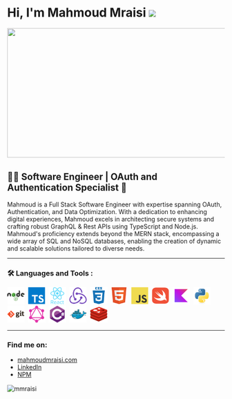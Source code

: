 

<h1 >
  Hi, I'm Mahmoud Mraisi
  <img src="https://media.giphy.com/media/hvRJCLFzcasrR4ia7z/giphy.gif" width="30px"/>
</h1>
</div>

<div align="center">
  <img src="https://media.giphy.com/media/dWesBcTLavkZuG35MI/giphy.gif" width="600" height="300"/>
</div>


## 👨‍💻 Software Engineer | OAuth and Authentication Specialist 🚀
Mahmoud is a Full Stack Software Engineer with expertise spanning OAuth, Authentication, and Data Optimization. With a dedication to enhancing digital experiences, Mahmoud excels in architecting secure systems and crafting robust GraphQL & Rest APIs using TypeScript and Node.js. Mahmoud's proficiency extends beyond the MERN stack, encompassing a wide array of SQL and NoSQL databases, enabling the creation of dynamic and scalable solutions tailored to diverse needs.

---

### :hammer_and_wrench: Languages and Tools :
<div>
  <p align="left">
    <img src="https://github.com/devicons/devicon/blob/master/icons/nodejs/nodejs-original-wordmark.svg" title="NodeJS" alt="NodeJS" width="40" height="40"/>&nbsp;
    <img src="https://raw.githubusercontent.com/devicons/devicon/master/icons/typescript/typescript-original.svg" alt="typescript" width="40" height="40" />&nbsp;
    <img src="https://github.com/devicons/devicon/blob/master/icons/react/react-original-wordmark.svg" title="React" alt="React" width="40" height="40"/>&nbsp;
    <img src="https://github.com/devicons/devicon/blob/master/icons/redux/redux-original.svg" title="Redux" alt="Redux " width="40" height="40"/>&nbsp;
    <img src="https://github.com/devicons/devicon/blob/master/icons/css3/css3-plain-wordmark.svg"  title="CSS3" alt="CSS" width="40" height="40"/>&nbsp;
    <img src="https://github.com/devicons/devicon/blob/master/icons/html5/html5-original.svg" title="HTML5" alt="HTML" width="40" height="40"/>&nbsp;
    <img src="https://github.com/devicons/devicon/blob/master/icons/javascript/javascript-original.svg" title="JavaScript" alt="JavaScript" width="40" height="40"/>&nbsp;
    <img src="https://github.com/devicons/devicon/blob/master/icons/swift/swift-original.svg" title="Swift" alt="Swift" width="40" height="40"/>&nbsp;
    <img src="https://github.com/devicons/devicon/blob/master/icons/kotlin/kotlin-original.svg" title="Kotlin" alt="Kotlin" width="40" height="40"/>&nbsp;
    <img src="https://github.com/devicons/devicon/blob/master/icons/python/python-original.svg" title="Python"  alt="Python" width="40" height="40"/>&nbsp;
    <img src="https://github.com/devicons/devicon/blob/master/icons/git/git-original-wordmark.svg" title="Git" **alt="Git" width="40" height="40"/>&nbsp;
    <img src="https://github.com/devicons/devicon/blob/master/icons/graphql/graphql-plain.svg" title="Graphql" **alt="Graphql" width="40" height="40"/>&nbsp;
    <img src="https://github.com/devicons/devicon/blob/master/icons/csharp/csharp-original.svg" title="Csharp" **alt="Csharp" width="40" height="40"/>&nbsp;
    <img src="https://github.com/devicons/devicon/blob/master/icons/docker/docker-original.svg" title="Docker" **alt="Docker" width="40" height="40"/>&nbsp;
    <img src="https://github.com/devicons/devicon/blob/master/icons/redis/redis-original.svg" title="Redis" **alt="Redis" width="40" height="40"/>&nbsp;
  </p>
</div>

---
### Find me on:
- [mahmoudmraisi.com](https://mahmoudmraisi.com)
- [LinkedIn](https://www.linkedin.com/in/mahmoudmraisi)
- [NPM](https://www.npmjs.com/~mmraisi)


<div>
  <p><img align="center" src="https://github-readme-streak-stats.herokuapp.com/?user=mmraisi&&theme=dark" alt="mmraisi" /></p>
</div>
